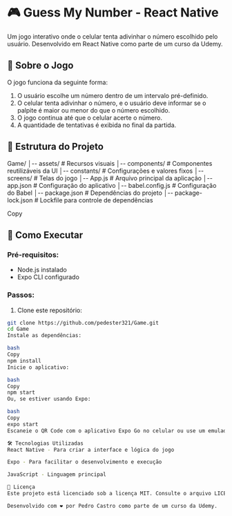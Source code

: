 # 🎮 Guess My Number - React Native

Um jogo interativo onde o celular tenta adivinhar o número escolhido pelo usuário. Desenvolvido em React Native como parte de um curso da Udemy.

## 📌 Sobre o Jogo

O jogo funciona da seguinte forma:

1. O usuário escolhe um número dentro de um intervalo pré-definido.
2. O celular tenta adivinhar o número, e o usuário deve informar se o palpite é maior ou menor do que o número escolhido.
3. O jogo continua até que o celular acerte o número.
4. A quantidade de tentativas é exibida no final da partida.

## 📂 Estrutura do Projeto
Game/
│-- assets/ # Recursos visuais
│-- components/ # Componentes reutilizáveis da UI
│-- constants/ # Configurações e valores fixos
│-- screens/ # Telas do jogo
│-- App.js # Arquivo principal da aplicação
│-- app.json # Configuração do aplicativo
│-- babel.config.js # Configuração do Babel
│-- package.json # Dependências do projeto
│-- package-lock.json # Lockfile para controle de dependências

Copy

## 🚀 Como Executar

### Pré-requisitos:

- Node.js instalado
- Expo CLI configurado

### Passos:

1. Clone este repositório:

```bash
git clone https://github.com/pedester321/Game.git
cd Game
Instale as dependências:

bash
Copy
npm install
Inicie o aplicativo:

bash
Copy
npm start
Ou, se estiver usando Expo:

bash
Copy
expo start
Escaneie o QR Code com o aplicativo Expo Go no celular ou use um emulador.

🛠 Tecnologias Utilizadas
React Native - Para criar a interface e lógica do jogo

Expo - Para facilitar o desenvolvimento e execução

JavaScript - Linguagem principal

📝 Licença
Este projeto está licenciado sob a licença MIT. Consulte o arquivo LICENSE para mais detalhes.

Desenvolvido com ❤️ por Pedro Castro como parte de um curso da Udemy.